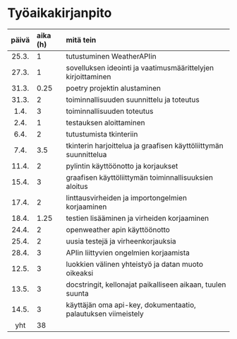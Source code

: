 # Työaikakirjanpito

| päivä | aika (h) | mitä tein  |
| :----:|:-----| :-----|
| 25.3. | 1    | tutustuminen WeatherAPIin |
| 27.3. | 1    | sovelluksen ideointi ja vaatimusmäärittelyjen kirjoittaminen |
| 31.3. | 0.25 | poetry projektin alustaminen |
| 31.3. | 2    | toiminnallisuuden suunnittelu ja toteutus |
| 1.4. | 3    | toiminnallisuuden toteutus |
| 2.4. | 1    | testauksen aloittaminen |
| 6.4. | 2    | tutustumista tkinteriin |
| 7.4. | 3.5  | tkinterin harjoittelua ja graafisen käyttöliittymän suunnittelua |
| 11.4. | 2    | pylintin käyttöönotto ja korjaukset |
| 15.4. | 3    | graafisen käyttöliittymän toiminnallisuuksien aloitus |
| 17.4. | 2    | linttausvirheiden ja importongelmien korjaaminen |
| 18.4. | 1.25 | testien lisääminen ja virheiden korjaaminen |
| 24.4. | 2 | openweather apin käyttöönotto |
| 25.4. | 2 | uusia testejä ja virheenkorjauksia |
| 28.4. | 3 | APIin liittyvien ongelmien korjaamista |
| 12.5. | 3 | luokkien välinen yhteistyö ja datan muoto oikeaksi |
| 13.5. | 3 | docstringit, kellonajat paikalliseen aikaan, tuulen suunta |
| 14.5. | 3 | käyttäjän oma api-key, dokumentaatio, palautuksen viimeistely |
| yht |   38  |  |
